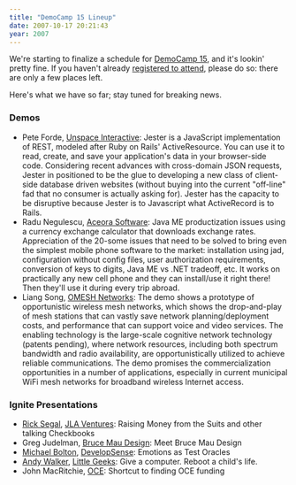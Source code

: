 ```yaml
---
title: "DemoCamp 15 Lineup"
date: 2007-10-17 20:21:43
year: 2007
---
```

We're starting to finalize a schedule for <a href="http://barcamp.org/DemoCampToronto15">DemoCamp 15</a>, and it's lookin' pretty fine.  If you haven't already <a href="http://democamp.eventbrite.com">registered to attend</a>, please do so: there are only a few places left.

Here's what we have so far; stay tuned for breaking news.
<h3>Demos</h3>
<ul>
	<li>Pete Forde, <a href="http://unspace.ca/">Unspace Interactive</a>:  Jester is a JavaScript implementation of REST, modeled after Ruby on  Rails' ActiveResource. You can use it to read, create, and save your  application's data in your browser-side code. Considering recent advances with cross-domain JSON requests, Jester in positioned to be the glue to developing a new class of client-side database driven websites (without buying into the current "off-line" fad that no consumer is actually asking for). Jester has the capacity to be disruptive because Jester is to Javascript what ActiveRecord is to Rails.</li>
	<li>Radu Negulescu, <a href="http://www.aceora.com/javamobile">Aceora Software</a>: Java ME productization issues using a currency exchange calculator that downloads exchange rates. Appreciation of the 20-some issues that need to be solved to bring even the simplest mobile phone software to the market: installation using jad, configuration without config files, user authorization requirements, conversion of keys to digits, Java ME vs .NET tradeoff, etc. It works on practically any new cell phone and they can install/use it right there! Then they'll use it during every trip abroad.</li>
	<li>Liang Song, <a href="http://www.omeshnet.com/">OMESH Networks</a>: The demo shows a prototype of opportunistic wireless mesh networks, which shows the drop-and-play of mesh stations that can vastly save network planning/deployment costs, and performance that can support voice and video services. The enabling technology is the large-scale cognitive network technology (patents pending), where network resources, including both spectrum bandwidth and radio availability, are opportunistically utilized to achieve reliable communications. The demo promises the commercialization opportunities in a number of applications, especially in current municipal WiFi mesh networks for broadband wireless Internet access.</li>
</ul>
<h3>Ignite Presentations</h3>
<ul>
	<li><a href="http://ricksegal.typepad.com/">Rick Segal</a>, <a href="http://jlaventures.com/">JLA Ventures</a>: Raising Money from the Suits and other talking Checkbooks</li>
	<li>Greg Judelman, <a href="http://www.brucemaudesign.com/">Bruce Mau Design</a>: Meet Bruce Mau Design</li>
	<li><a href="http://michaelbolton.net">Michael Bolton</a>, <a href="http://www.developsense.com/">DevelopSense</a>: Emotions as Test Oracles</li>
	<li><a href="http://cyberwalker.com">Andy Walker</a>, <a href="http://littlegeeks.org/">Little Geeks</a>: Give a computer. Reboot a child's life.</li>
	<li>John MacRitchie, <a href="http://oce-ontario.org/">OCE</a>: Shortcut to finding OCE funding</li>
</ul>
